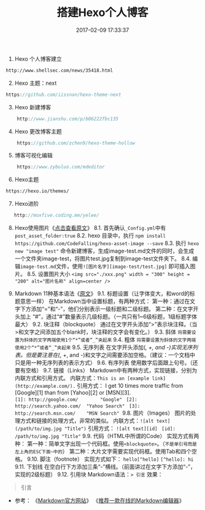 ﻿---
title: 搭建Hexo个人博客
date: 2017-02-09 17:33:37
tags:
---

1. Hexo 个人博客建立 
``` bash
http://www.shellsec.com/news/35418.html 
```

2. Hexo 主题：next
``` cs
https://github.com/iissnan/hexo-theme-next
```

3. Hexo 新建博客
``` cs
	http://www.jianshu.com/p/b06222fbc135
```

4. Hexo 更改博客主题 
``` cs
	https://github.com/zchen9/hexo-theme-hollow
```

5. 博客可视化编辑
``` cs
	https://www.zybuluo.com/mdeditor
```

6. Hexo主题
``` bash
https://hexo.io/themes/ 
```

7. Hexo进阶
``` cs
   http://moxfive.coding.me/yelee/
```

8. Hexo使用图片《[点击查看原文](http://www.tuicool.com/articles/umEBVfI)》
   8.1. 首先确认`_Config.yml`中有`post_asset_folder:true`
   8.2. hexo 目录中，执行 ``npm install https://github.com/CodeFalling/hexo-asset-image --save``
   8.3. 执行 ``hexo new "image test"`` 命令新建博客，生成image-test.md文件的同时，会生成一个文件夹image-test，将图片test.jpg复制到image-test文件夹下。
   8.4. 编辑``image-test.md``文件，使用``![图片名字][image-test/test.jpg]`` 即可插入图片。
   8.5. 设置图片大小
   `<img src="./xxx.png" width = "300" height = "200" alt="图片名称" align=center />`

9. Markdown 11种基本语法《[原文](http://cnblogs.com/hnrainll/p/3514637.html)》
 9.1. 标题设置（让字体变大，和word的标题意思一样）
 在Markdown当中设置标题，有两种方式：
 第一种：通过在文字下方添加“=”和“-”，他们分别表示一级标题和二级标题。
 第二种：在文字开头加上 “#”，通过“#”数量表示几级标题。（一共只有1~6级标题，1级标题字体最大）
 9.2. 块注释（blockquote）
通过在文字开头添加“>”表示块注释。（当>和文字之间添加五个blank时，块注释的文字会有变化。）
 9.3. 斜体
``将需要设置为斜体的文字两端使用1个“*”或者“_”夹起来``
 9.4. 粗体
``将需要设置为斜体的文字两端使用2个“*”或者“_”夹起来``
 9.5. 无序列表
在文字开头添加(*, +, and -)实现无序列表。但是要注意在(*, +, and -)和文字之间需要添加空格。（建议：一个文档中只是用一种无序列表的表示方式）
 9.6. 有序列表
使用数字后面跟上句号。（还要有空格）
 9.7. 链接（Links）
 Markdown中有两种方式，实现链接，分别为内联方式和引用方式。
 内联方式：`This is an [example link](http://example.com/).`
 引用方式：
 I get 10 times more traffic from [Google][1] than from [Yahoo][2] or [MSN][3].  
 `[1]: http://google.com/        "Google" `
 `[2]: http://search.yahoo.com/  "Yahoo Search" `
 `[3]: http://search.msn.com/    "MSN Search"` 
 9.8. 图片（Images）
 图片的处理方式和链接的处理方式，非常的类似。
 内联方式：`![alt text](/path/to/img.jpg "Title")`
 引用方式：
 `![alt text][id] `
 `[id]: /path/to/img.jpg "Title"`
 9.9. 代码（HTML中所谓的Code）
 实现方式有两种：
 第一种：简单文字出现一个代码框。使用`<blockquote>`。（`不是单引号而是左上角的ESC下面~中的`）
 第二种：大片文字需要实现代码框。使用Tab和四个空格。
 9.10. 脚注（footnote）
 实现方式如下：
 `hello[^hello]`
 `[^hello]: hi`
 9.11. 下划线
 在空白行下方添加三条“-”横线。（前面讲过在文字下方添加“-”，实现的2级标题）
 9.12. 引用块
 Markdown语法：`> 引言`
 效果：
 > 引言

- 参考： 
《[Markdown官方网站](http://daringfireball.net/projects/markdown/)》
《[推荐一款在线的Markdown编辑器](https://stackedit.io/ )》
